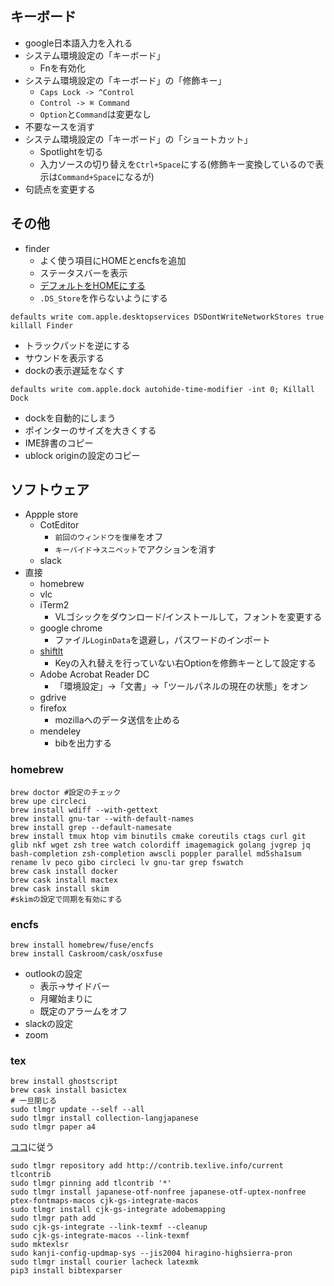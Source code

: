 
## キーボード
- google日本語入力を入れる
- システム環境設定の「キーボード」
    - Fnを有効化
- システム環境設定の「キーボード」の「修飾キー」
    - ``Caps Lock -> ^Control``
    - ``Control -> ⌘ Command``
    - ``Option``と``Command``は変更なし
- 不要なースを消す
- システム環境設定の「キーボード」の「ショートカット」
    - Spotlightを切る
    - 入力ソースの切り替えを``Ctrl+Space``にする(修飾キー変換しているので表示は``Command+Space``になるが)
- 句読点を変更する

## その他
- finder
    - よく使う項目にHOMEとencfsを追加
    - ステータスバーを表示
    - [デフォルトをHOMEにする](http://inforati.jp/apple/mac-tips-techniques/system-hints/how-to-set-the-default-folder-of-new-macos-finder-window.html)
    - ``.DS_Store``を作らないようにする
```
defaults write com.apple.desktopservices DSDontWriteNetworkStores true
killall Finder
```
- トラックパッドを逆にする
- サウンドを表示する
- dockの表示遅延をなくす
```
defaults write com.apple.dock autohide-time-modifier -int 0; Killall Dock
```
- dockを自動的にしまう
- ポインターのサイズを大きくする
- IME辞書のコピー
- ublock originの設定のコピー


## ソフトウェア
- Appple store
    - CotEditor 
        - ``前回のウィンドウを復帰``をオフ
        - ``キーバイド``->``スニペット``でアクションを消す
    - slack
- 直接
    - homebrew
    - vlc
    - iTerm2
        - VLゴシックをダウンロード/インストールして，フォントを変更する
    - google chrome
        - ファイル``LoginData``を退避し，パスワードのインポート
    - [shiftlt](https://github.com/fikovnik/ShiftIt)
        - Keyの入れ替えを行っていない右Optionを修飾キーとして設定する
    - Adobe Acrobat Reader DC
        - 「環境設定」->「文書」->「ツールパネルの現在の状態」をオン
    - gdrive
    - firefox
        - mozillaへのデータ送信を止める
    - mendeley
        - bibを出力する

### homebrew

```
brew doctor #設定のチェック
brew upe circleci
brew install wdiff --with-gettext
brew install gnu-tar --with-default-names
brew install grep --default-namesate
brew install tmux htop vim binutils cmake coreutils ctags curl git glib nkf wget zsh tree watch colordiff imagemagick golang jvgrep jq bash-completion zsh-completion awscli poppler parallel md5sha1sum rename lv peco gibo circleci lv gnu-tar grep fswatch
brew cask install docker
brew cask install mactex
brew cask install skim
#skimの設定で同期を有効にする
```

### encfs
```
brew install homebrew/fuse/encfs
brew install Caskroom/cask/osxfuse
```


- outlookの設定
    - 表示->サイドバー
    - 月曜始まりに
    - 既定のアラームをオフ
- slackの設定
- zoom

### tex


```
brew install ghostscript
brew cask install basictex
# 一旦閉じる
sudo tlmgr update --self --all
sudo tlmgr install collection-langjapanese
sudo tlmgr paper a4

```

[ココ](https://texwiki.texjp.org/?%E3%83%92%E3%83%A9%E3%82%AE%E3%83%8E%E3%83%95%E3%82%A9%E3%83%B3%E3%83%88)に従う
```
sudo tlmgr repository add http://contrib.texlive.info/current tlcontrib
sudo tlmgr pinning add tlcontrib '*'
sudo tlmgr install japanese-otf-nonfree japanese-otf-uptex-nonfree ptex-fontmaps-macos cjk-gs-integrate-macos
sudo tlmgr install cjk-gs-integrate adobemapping
sudo tlmgr path add
sudo cjk-gs-integrate --link-texmf --cleanup
sudo cjk-gs-integrate-macos --link-texmf
sudo mktexlsr
sudo kanji-config-updmap-sys --jis2004 hiragino-highsierra-pron
sudo tlmgr install courier lacheck latexmk
pip3 install bibtexparser
```
